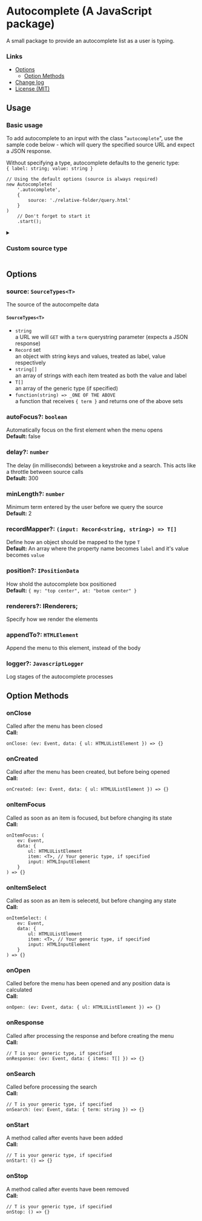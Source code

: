 # Autocomplete (A JavaScript package)

A small package to provide an autocomplete list as a user is typing.

### Links

-   [Options](#options)
    -   [Option Methods](#option-methods)
-   [Change log](./CHANGELOG.md)
-   [License (MIT)](./LICENSE)

## Usage

### Basic usage

To add autocomplete to an input with the class "`autocomplete`", use the sample code below - which will query the specified source URL and expect a JSON response.

Without specifying a type, autocomplete defaults to the generic type:  
`{ label: string; value: string }`

```TS
// Using the default options (source is always required)
new Autocomplete(
    '.autocomplete',
    {
        source: './relative-folder/query.html'
    }
)
    // Don't forget to start it
    .start();
```

<details><summary>
<h3>Custom source type</h3>
</summary>

You can also specify the source type for some strong types!

In this example I've provided an array of inputs (that will always be returned) - this is also strongly typed!

```TS
type MyType = {
    myCustomName: string;
    myCustomValue: string;
}

// Using the custom MyType (which is now tightly-bound)
new Autocomplete<MyType>(
    '.autocomplete',
    {
        source: [
            {
                myCustomName: "One - Name",
                myCustomValue: "One - Value"
            },
            {
                myCustomName: "Two - Name",
                myCustomValue: "Two - Value"
            },
            {
                myCustomName: "Three - Name",
                myCustomValue: "Three - Value"
            },
        ]
    },
    renderers: {
        itemRenderer: ({ item }) =&gt; {
            const li = document.createElement('li');

            li.dataset.value = item.myCustomName;

            //li.innerText = item.detail; <-- This isn't in `MyType`

            li.innerText = item.myCustomValue;

            return li;
        },
    }
)
    // Don't forget to start it
    .start();
```

</details>

## Options

### source: `SourceTypes<T>`

The source of the autocompelte data

#### `SourceTypes<T>`

-   `string`  
    a URL we will `GET` with a `term` querystring parameter (expects a JSON response)
-   `Record` set  
    an object with string keys and values, treated as label, value respectively
-   `string[]`  
    an array of strings with each item treated as both the value and label
-   `T[]`  
    an array of the generic type (if specified)
-   `function(string) => _ONE OF THE ABOVE`  
    a function that receives `{ term }` and returns one of the above sets

### autoFocus?: `boolean`

Automatically focus on the first element when the menu opens  
**Default:** false

### delay?: `number`

The delay (in milliseconds) between a keystroke and a search. This acts like a throttle between source calls  
**Default:** 300

### minLength?: `number`

Minimum term entered by the user before we query the source  
**Default:** 2

### recordMapper?: `(input: Record<string, string>) => T[]`

Define how an object should be mapped to the type `T`  
**Default:** An array where the property name becomes `label` and it's value becomes `value`

### position?: `IPositionData`

How shold the autocomplete box positioned  
**Default:** `{ my: "top center", at: "botom center" }`

### renderers?: IRenderers<T>;

Specify how we render the elements

### appendTo?: `HTMLElement`

Append the menu to this element, instead of the body

### logger?: `JavascriptLogger`

Log stages of the autocomplete processes

## Option Methods

### onClose

Called after the menu has been closed  
**Call:**

```TS
onClose: (ev: Event, data: { ul: HTMLUListElement }) => {}
```

### onCreated

Called after the menu has been created, but before being opened  
**Call:**

```TS
onCreated: (ev: Event, data: { ul: HTMLUListElement }) => {}
```

### onItemFocus

Called as soon as an item is focused, but before changing its state  
**Call:**

```TS
onItemFocus: (
    ev: Event,
    data: {
        ul: HTMLUListElement
        item: <T>, // Your generic type, if specified
        input: HTMLInputElement
    }
) => {}
```

### onItemSelect

Called as soon as an item is selecetd, but before changing any state  
**Call:**

```TS
onItemSelect: (
    ev: Event,
    data: {
        ul: HTMLUListElement
        item: <T>, // Your generic type, if specified
        input: HTMLInputElement
    }
) => {}
```

### onOpen

Called before the menu has been opened and any position data is calculated  
**Call:**

```TS
onOpen: (ev: Event, data: { ul: HTMLUListElement }) => {}
```

### onResponse

Called after processing the response and before creating the menu  
**Call:**

```TS
// T is your generic type, if specified
onResponse: (ev: Event, data: { items: T[] }) => {}
```

### onSearch

Called before processing the search  
**Call:**

```TS
// T is your generic type, if specified
onSearch: (ev: Event, data: { term: string }) => {}
```

### onStart

A method called after events have been added  
**Call:**

```TS
// T is your generic type, if specified
onStart: () => {}
```

### onStop

A method called after events have been removed  
**Call:**

```TS
// T is your generic type, if specified
onStop: () => {}
```
